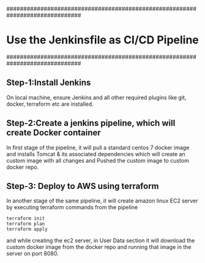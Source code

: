 
##############################################################################
# Use the Jenkinsfile as CI/CD Pipeline  
##############################################################################

## Step-1:Install Jenkins
On local machine, ensure Jenkins and all other required plugins like git, docker, terraform etc are installed.

## Step-2:Create a jenkins pipeline, which will create Docker container
In first stage of the pipeline, it will pull a standard centos 7 docker image and installs Tomcat & its associated dependencies which will create an custom image with all changes and Pushed the custom image to custom docker repo.

## Step-3: Deploy to AWS using terraform
In another stage of the same pipeline, it will create amazon linux EC2 server by executing terraform commands from the pipeline
```
terraform init
terraform plan
terraform apply
```
and while creating the ec2 server, in User Data section it will download the custom docker image from the docker repo and running that image in the server on port 8080.
